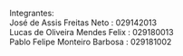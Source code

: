 Integrantes:
<br>
José de Assis Freitas Neto : 029142013
<br>
Lucas de Oliveira Mendes Felix : 029180013
<br>
Pablo Felipe Monteiro Barbosa : 029181002
